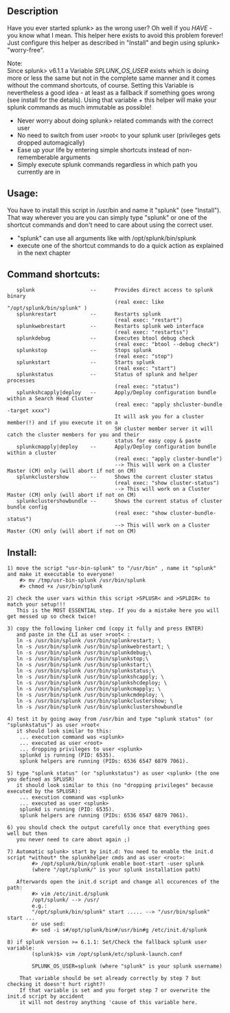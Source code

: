 ## Description

   Have you ever started splunk> as the wrong user? Oh well if you *HAVE* - you know what I
   mean. This helper here exists to avoid this problem forever! 
   Just configure this helper as described in "Install" and begin using splunk> "worry-free".

   Note:   
   Since splunk> v6.1.1 a Variable *SPLUNK_OS_USER* exists which is doing more or less the same
   but not in the complete same manner and it comes without the command shortcuts, of course.
   Setting this Variable is nevertheless a good idea - at least as a fallback if something goes wrong
   (see install for the details). Using that variable + this helper will make your splunk commands
   as much immutable as possible!

- Never worry about doing splunk> related commands with the correct user
- No need to switch from user >root< to your splunk user (privileges gets dropped automagically)
- Ease up your life by entering simple shortcuts instead of non-rememberable arguments
- Simply execute splunk commands regardless in which path you currently are in

## Usage:

   You have to install this script in /usr/bin and name it "splunk" (see "Install"). That way wherever
   you are you can simply type "splunk" or one of the shortcut commands and don't need to care
   about using the correct user.

- "splunk" can use all arguments like with /opt/splunk/bin/splunk
- execute one of the shortcut commands to do a quick action as explained in the next chapter

## Command shortcuts:

       splunk                  --      Provides direct access to splunk binary
                                       (real exec: like "/opt/splunk/bin/splunk" )
       splunkrestart           --      Restarts splunk
                                       (real exec: "restart")
       splunkwebrestart        --      Restarts splunk web interface
                                       (real exec: "restartss")
       splunkdebug             --      Executes btool debug check
                                       (real exec: "btool --debug check")
       splunkstop              --      Stops splunk
                                       (real exec: "stop")       
       splunkstart             --      Starts splunk
                                       (real exec: "start")       
       splunkstatus            --      Status of splunk and helper processes
                                       (real exec: "status")
       splunkshcapply|deploy   --      Apply/Deploy configuration bundle within a Search Head Cluster
                                       (real exec: "apply shcluster-bundle -target xxxx")
                                       It will ask you for a cluster member(!) and if you execute it on a
                                       SH cluster member server it will catch the cluster members for you and their
                                       status for easy copy & paste
       splunkcmapply|deploy    --      Apply/Deploy configuration bundle within a cluster
                                       (real exec: "apply cluster-bundle")
                                       --> This will work on a Cluster Master (CM) only (will abort if not on CM)
       splunkclustershow       --      Shows the current cluster status
                                       (real exec: "show cluster-status")
                                       --> This will work on a Cluster Master (CM) only (will abort if not on CM)       
       splunkclustershowbundle --      Shows the current status of cluster bundle config
                                       (real exec: "show cluster-bundle-status")
                                       --> This will work on a Cluster Master (CM) only (will abort if not on CM)

## Install:

	1) move the script "usr-bin-splunk" to "/usr/bin" , name it "splunk" and make it executable to everyone!
		#> mv /tmp/usr-bin-splunk /usr/bin/splunk
		#> chmod +x /usr/bin/splunk
		
	2) check the user vars within this script >SPLUSR< and >SPLDIR< to match your setup!!!
	   This is the MOST ESSENTIAL step. If you do a mistake here you will get messed up so check twice!
	   
	3) copy the following linker cmd (copy it fully and press ENTER) 
	   and paste in the CLI as user >root< :
       ln -s /usr/bin/splunk /usr/bin/splunkrestart; \
       ln -s /usr/bin/splunk /usr/bin/splunkwebrestart; \
       ln -s /usr/bin/splunk /usr/bin/splunkdebug;\
       ln -s /usr/bin/splunk /usr/bin/splunkstop;\
       ln -s /usr/bin/splunk /usr/bin/splunkstart;\
       ln -s /usr/bin/splunk /usr/bin/splunkstatus;\
       ln -s /usr/bin/splunk /usr/bin/splunkshcapply; \
       ln -s /usr/bin/splunk /usr/bin/splunkshcdeploy; \
       ln -s /usr/bin/splunk /usr/bin/splunkcmapply; \
       ln -s /usr/bin/splunk /usr/bin/splunkcmdeploy; \
       ln -s /usr/bin/splunk /usr/bin/splunkclustershow; \
       ln -s /usr/bin/splunk /usr/bin/splunkclustershowbundle
	
	4) test it by going away from /usr/bin and type "splunk status" (or "splunkstatus") as user >root<
	   it should look similar to this:
		... execution command was <splunk>
		... executed as user <root>
		... dropping privileges to user <splunk>
		splunkd is running (PID: 6535).
		splunk helpers are running (PIDs: 6536 6547 6879 7061).
		
	5) type "splunk status" (or "splunkstatus") as user <splunk> (the one you defined as SPLUSR)
	   it should look similar to this (no "dropping privileges" because executed by the SPLUSR):
		... execution command was <splunk>
		... executed as user <splunk>
		splunkd is running (PID: 6535).
		splunk helpers are running (PIDs: 6536 6547 6879 7061).
		
	6) you should check the output carefully once that everything goes well but then
	   you never need to care about again ;)
       
    7) Automatic splunk> start by init.d: You need to enable the init.d script *without* the splunkhelper cmds and as user <root>:
            #> /opt/splunk/bin/splunk enable boot-start -user splunk
            (where "/opt/splunk/" is your splunk installation path)
       
       Afterwards open the init.d script and change all occurences of the path:
            #> vim /etc/init.d/splunk
            /opt/splunk/ --> /usr/
            e.g.:
            "/opt/splunk/bin/splunk" start ..... --> "/usr/bin/splunk" start ...
            or use sed:
            #> sed -i s#/opt/splunk/bin#/usr/bin#g /etc/init.d/splunk
    
    8) if splunk version >= 6.1.1: Set/Check the fallback splunk user variable:
            (splunk)$> vim /opt/splunk/etc/splunk-launch.conf
            
            SPLUNK_OS_USER=splunk (where "splunk" is your splunk username)
            
        That variable should be set already correctly by step 7 but checking it doesn't hurt right?!
        If that variable is set and you forget step 7 or overwrite the init.d script by accident
        it will not destroy anything 'cause of this variable here.
        